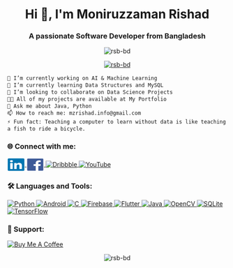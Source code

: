<h1 align="center">Hi 👋, I'm Moniruzzaman Rishad</h1>
<h3 align="center">A passionate Software Developer from Bangladesh</h3>
<p align="center">
  <img src="https://komarev.com/ghpvc/?username=rsb-bd&label=Profile%20views&color=0e75b6&style=flat" alt="rsb-bd" />
</p>
<p align="center">
  <a href="https://github.com/ryo-ma/github-profile-trophy">
    <img src="https://github-profile-trophy.vercel.app/?username=rsb-bd&theme=gruvbox&no-frame=true&margin-w=15&row=1&column=6" alt="rsb-bd" />
  </a>
</p>

    🔭 I’m currently working on AI & Machine Learning
    🌱 I’m currently learning Data Structures and MySQL
    👯 I’m looking to collaborate on Data Science Projects
    👨‍💻 All of my projects are available at My Portfolio
    💬 Ask me about Java, Python
    📫 How to reach me: mzrishad.info@gmail.com
    ⚡ Fun fact: Teaching a computer to learn without data is like teaching a fish to ride a bicycle.

<h3 align="left">🌐 Connect with me:</h3>
<p align="left">
  <a href="https://www.linkedin.com/in/mzrishad" target="_blank">
    <img align="center" src="https://raw.githubusercontent.com/devicons/devicon/master/icons/linkedin/linkedin-original.svg" alt="LinkedIn" height="30" width="40" />
  </a>
  <a href="https://www.facebook.com/mzrishad" target="_blank">
    <img align="center" src="https://raw.githubusercontent.com/devicons/devicon/master/icons/facebook/facebook-original.svg" alt="Facebook" height="30" width="40" />
  </a>
  <a href="https://dribbble.com/" target="_blank">
    <img align="center" src="https://raw.githubusercontent.com/devicons/devicon/master/icons/dribbble/dribbble-original.svg" alt="Dribbble" height="30" width="40" />
  </a>
  <a href="https://www.youtube.com/c/SolvedOvernight" target="_blank">
    <img align="center" src="https://raw.githubusercontent.com/devicons/devicon/master/icons/youtube/youtube-original.svg" alt="YouTube" height="30" width="40" />
  </a>
<h3 align="left">🛠 Languages and Tools:</h3>
<p align="left">
  <a href="https://www.python.org" target="_blank">
    <img src="https://img.shields.io/badge/Python-3776AB?style=for-the-badge&logo=python&logoColor=white" alt="Python" />
  </a>
  <a href="https://developer.android.com" target="_blank">
    <img src="https://img.shields.io/badge/Android-3DDC84?style=for-the-badge&logo=android&logoColor=white" alt="Android" />
  </a>
  <a href="https://www.cprogramming.com/" target="_blank">
    <img src="https://img.shields.io/badge/C-00599C?style=for-the-badge&logo=c&logoColor=white" alt="C" />
  </a>
  <a href="https://firebase.google.com/" target="_blank">
    <img src="https://img.shields.io/badge/Firebase-FFCA28?style=for-the-badge&logo=firebase&logoColor=black" alt="Firebase" />
  </a>
  <a href="https://flutter.dev" target="_blank">
    <img src="https://img.shields.io/badge/Flutter-02569B?style=for-the-badge&logo=flutter&logoColor=white" alt="Flutter" />
  </a>
  <a href="https://www.java.com" target="_blank">
    <img src="https://img.shields.io/badge/Java-007396?style=for-the-badge&logo=java&logoColor=white" alt="Java" />
  </a>
  <a href="https://opencv.org/" target="_blank">
    <img src="https://img.shields.io/badge/OpenCV-5C3EE8?style=for-the-badge&logo=opencv&logoColor=white" alt="OpenCV" />
  </a>
  <a href="https://www.sqlite.org/" target="_blank">
    <img src="https://img.shields.io/badge/SQLite-003B57?style=for-the-badge&logo=sqlite&logoColor=white" alt="SQLite" />
  </a>
  <a href="https://www.tensorflow.org" target="_blank">
    <img src="https://img.shields.io/badge/TensorFlow-FF6F00?style=for-the-badge&logo=tensorflow&logoColor=white" alt="TensorFlow" />
  </a>
</p>

</p><h3 align="left">💖 Support:</h3>
<p>
  <a href="https://www.buymeacoffee.com/https://buymeacoffee.com/" target="_blank">
    <img src="https://cdn.buymeacoffee.com/buttons/v2/default-yellow.png" height="50" width="210" alt="Buy Me A Coffee" />
  </a>
<p align="center">
  <img src="https://github-readme-stats.vercel.app/api/top-langs?username=rsb-bd&show_icons=true&locale=en&layout=compact&theme=radical&hide_border=true&langs_count=8&title_color=ff6e96&icon_color=ff6e96" alt="rsb-bd" />
</p>

